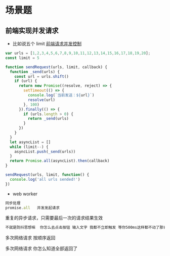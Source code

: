 # 场景题



## 前端实现并发请求

- 比如说五个 limit [前端请求并发控制](https://www.jianshu.com/p/232fcecc8225)

```js
var urls = [1,2,3,4,5,6,7,8,9,10,11,12,13,14,15,16,17,18,19,20];
const limit = 5

function sendRequest(urls, limit, callback) {
  function _send(urls) {
    const url = urls.shift()
    if (url) {
      return new Promise((resolve, reject) => {
        setTimeout(() => {
          console.log(`当前发送：${url}`)
          resolve(url)
        }, 100)
      }).finally(() => {
        if (urls.length > 0) {
          return _send(urls)
        }
      })
    }
  }
  let asyncList = []
  while (limit--) {
    asyncList.push(_send(urls))
  }
  return Promise.all(asyncList).then(callback)
}

sendRequest(urls, limit, function() {
  console.log('all urls sended!')
})
```

- web worker









```js
同步处理
promise.all   并发发起请求
```



重复的异步请求，只需要最后一次的请求结果生效

```js
不就是防抖思想嘛  你怎么去点击按钮 输入文字 我都不立即触发 等你500ms这样都不动了那肯定是最后一次了呗
```

多次网络请求 按顺序返回

多次网络请求 你怎么知道全部返回了









